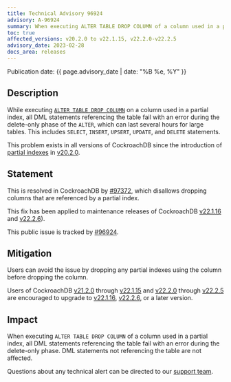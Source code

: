 ```yaml
---
title: Technical Advisory 96924
advisory: A-96924
summary: When executing ALTER TABLE DROP COLUMN of a column used in a partial index, all DML statements referencing the table fail with an error during the delete-only phase.
toc: true
affected_versions: v20.2.0 to v22.1.15, v22.2.0-v22.2.5
advisory_date: 2023-02-28
docs_area: releases
---
```


Publication date: {{ page.advisory_date | date: "%B %e, %Y" }}

## Description

While executing [`ALTER TABLE DROP COLUMN`](../{{site.versions["stable"]}}/alter-table.html#drop-column) on a column used in a partial index, all DML statements referencing the table fail with an error during the delete-only phase of the `ALTER`, which can last several hours for large tables. This includes `SELECT`, `INSERT`, `UPSERT`, `UPDATE`, and `DELETE` statements.

This problem exists in all versions of CockroachDB since the introduction of [partial indexes](../{{site.versions["stable"]}}/partial-indexes.html) in [v20.2.0](../releases/v20.2.html#v20-2-0).

## Statement

This is resolved in CockroachDB by [#97372](https://github.com/cockroachdb/cockroach/pull/97372), which disallows dropping columns that are referenced by a partial index.

This fix has been applied to maintenance releases of CockroachDB [v22.1.16](../releases/v22.1.html#v22-1-16) and [v22.2.6](../releases/v22.2.html#v22-2-6)).

This public issue is tracked by [#96924](https://github.com/cockroachdb/cockroach/issues/96924).

## Mitigation

Users can avoid the issue by dropping any partial indexes using the column before dropping the column.

Users of CockroachDB [v21.2.0](../releases/v21.2.html#v21-2-0) through [v22.1.15](../releases/v22.1.html#v22-1-15) and [v22.2.0](../releases/v22.2.html#v22-2-0) through [v22.2.5](../releases/v22.2.html#v22-2-5) are encouraged to upgrade to [v22.1.16](../releases/v22.2.html#v22-1-16), [v22.2.6](../releases/v22.2.html#v22-2-6), or a later version.

## Impact

When executing `ALTER TABLE DROP COLUMN` of a column used in a partial index, all DML statements referencing the table fail with an error during the delete-only phase. DML statements not referencing the table are not affected.

Questions about any technical alert can be directed to our [support team](https://support.cockroachlabs.com/).
